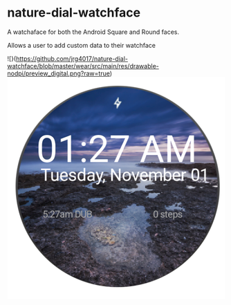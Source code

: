 # nature-dial-watchface

A watchaface for both the Android Square and Round faces.

Allows a user to add custom data to their watchface 

![}(https://github.com/jrg4017/nature-dial-watchface/blob/master/wear/src/main/res/drawable-nodpi/preview_digital.png?raw=true)
![](https://github.com/jrg4017/nature-dial-watchface/blob/master/wear/src/main/res/drawable-nodpi/preview_digital_circular.png?raw=true)
